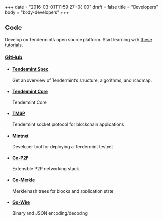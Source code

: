 +++
date = "2016-03-03T11:59:27+08:00"
draft = false
title = "Developers"
body = "body-developers"
+++

<section id="section-top">
  <div class="section-container">
    <h1>Code</h1>
    <p>Develop on Tendermint&rsquo;s open source platform. Start learning with <a href="/tutorials">these tutorials</a>.</p>
    </div>
  </div>
</section>

<section class="section-default">
  <div class="section-container">
    <div class="section-content">
      <div class="panels">
        <div class="panel">
          <div class="panel-container">
            <div class="panel-header">
              <h3><a href="https://github.com/tendermint/tendermint/" class="block">
                <i class="fa fa-github"></i> GitHub</a></h3>
            </div>
            <div class="panel-body">
              <ul>
                <li>
                  <h4><a href="http://github.com/tendermint/tendermint/wiki">Tendermint Spec</a></h4>
                  <p>Get an overview of Tendermint&rsquo;s structure, algorithms, and roadmap.</p>
                </li>
                <li>
                  <h4><a href="https://github.com/tendermint/tendermint">Tendermint Core</a></h4>
                  <p>Tendermint Core</p>
                </li>
                <li>
                  <h4><a href="https://github.com/tendermint/tmsp">TMSP</a></h4>
                  <p>Tendermint socket protocol for blockchain applications</p>
                </li>
                <li>
                  <h4><a href="https://github.com/tendermint/mintnet">Mintnet</a></h4>
                  <p>Developer tool for deploying a Tendermint testnet</p>
                </li>
                <li>
                  <h4><a href="https://github.com/tendermint/go-p2p">Go-P2P</a></h4>
                  <p>Extensible P2P networking stack</p>
                </li>
                <li>
                  <h4><a href="https://github.com/tendermint/go-merkle">Go-Merkle</a></h4>
                  <p>Merkle hash trees for blocks and application state</p>
                </li>
                <li>
                  <h4><a href="https://github.com/tendermint/go-wire">Go-Wire</a></h4>
                  <p>Binary and JSON encoding/decoding</p>
                </li>
              </ul>
            </div><!--panel-body-->
          </div><!--panel-container-->
        </div><!--panel-->
      </div><!--panels-->
    </div><!--section-content-->
  </div><!--section-container-->
</section>

